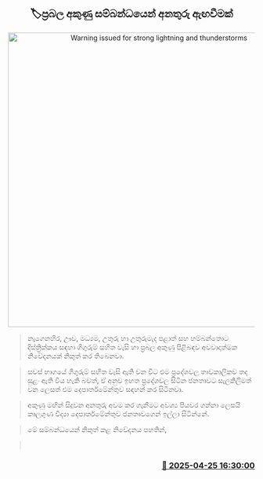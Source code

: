 <p align='center'><b><h2 align='center' title='Warning issued for strong lightning and thunderstorms'>🏷ප්‍රබල අකුණු සම්බන්ධයෙන් අනතුරු ඇඟවීමක්</h2></b></p>
<p align='center'><img src='https://helakuru.sgp1.cdn.digitaloceanspaces.com/esana/images/lib/weather-warning[1].jpg' width='600' alt='Warning issued for strong lightning and thunderstorms'></p>

> නැගෙනහිර, ඌව, මධ්‍යම, උතුරු හා උතුරුමැද පළාත් සහ හම්බන්තොට දිස්ත්‍රික්කය සඳහා ගිගුරුම් සහිත වැසි හා ප්‍රබල අකුණු පිළිබඳව අවවාදාත්මක නිවේදනයක් නිකුත් කර තිබෙනවා.

> සවස් භාගයේ ගිගුරුම් සහිත වැසි ඇති වන විට එම ප්‍රදේශවල තාවකාලිකව තද සුළං ඇති විය හැකි බවත්, ඒ අනුව ඉහත ප්‍රදේශවල සිටින ජනතාවට සැලකිලිමත් වන ලෙසත් එම දෙපාර්තමේන්තුව සඳහන් කර සිටිනවා.

> අකුණු මඟින් සිදුවන අනතුරු අවම කර ගැනීමට අවශ්‍ය පියවර ගන්නා ලෙසයි කාලගුණ විද්‍යා දෙපාර්තමේන්තුව ජනතාවගෙන් ඉල්ලා සිටින්නේ.

> මේ සම්බන්ධයෙන් නිකුත් කළ නිවේදනය පහතින්,

>  



<h3 align='right'><a href='https://www.helakuru.lk/esana/p/109561/'>📅 2025-04-25 16:30:00</a></h3>
